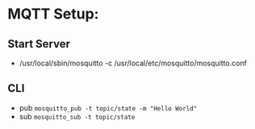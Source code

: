 # MQTT Setup:

## Start Server
* /usr/local/sbin/mosquitto -c /usr/local/etc/mosquitto/mosquitto.conf

## CLI
* pub `mosquitto_pub -t topic/state -m "Hello World"`
* sub `mosquitto_sub -t topic/state`
